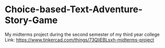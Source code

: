 # Choice-based-Text-Adventure-Story-Game
My midterms project during the second semester of my third year college
<br /> Link: https://www.tinkercad.com/things/73QliEBLsxh-midterms-project
